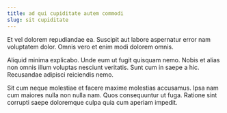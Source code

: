 ```yaml
---
title: ad qui cupiditate autem commodi
slug: sit cupiditate
---
```


Et vel dolorem repudiandae ea. Suscipit aut labore aspernatur error nam voluptatem dolor. Omnis vero et enim modi dolorem omnis.

Aliquid minima explicabo. Unde eum ut fugit quisquam nemo. Nobis et alias non omnis illum voluptas nesciunt veritatis. Sunt cum in saepe a hic. Recusandae adipisci reiciendis nemo.

Sit cum neque molestiae et facere maxime molestias accusamus. Ipsa nam cum maiores nulla non nulla nam. Quos consequuntur ut fuga. Ratione sint corrupti saepe doloremque culpa quia cum aperiam impedit.
